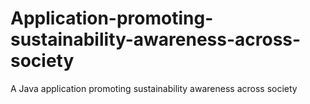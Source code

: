 # Application-promoting-sustainability-awareness-across-society
A Java application promoting sustainability awareness across society
